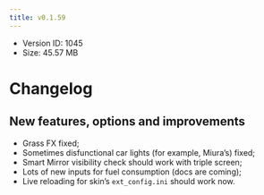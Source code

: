 ```yaml
---
title: v0.1.59
---
```


*   Version ID: 1045
*   Size: 45.57 MB

# Changelog

## New features, options and improvements

*   Grass FX fixed;
*   Sometimes disfunctional car lights (for example, Miura’s) fixed;
*   Smart Mirror visibility check should work with triple screen;
*   Lots of new inputs for fuel consumption (docs are coming);
*   Live reloading for skin’s `ext_config.ini` should work now.
